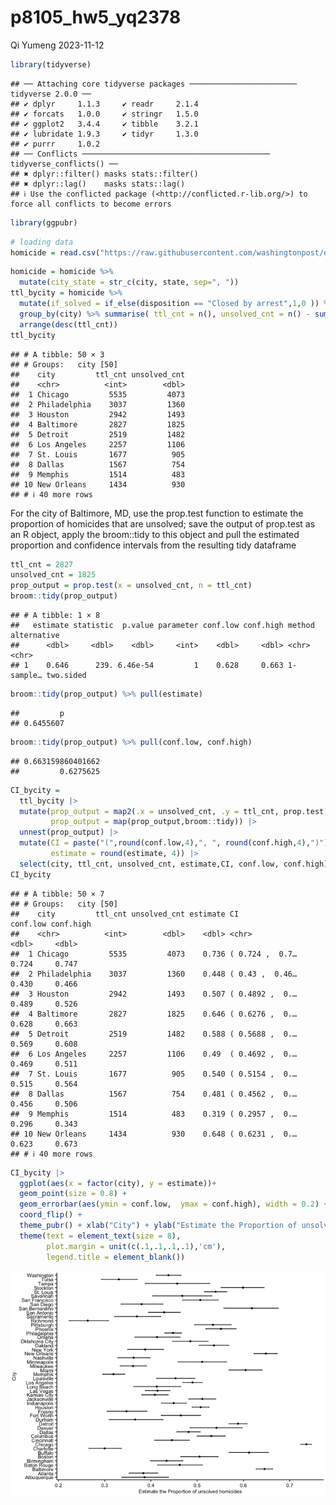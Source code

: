 p8105_hw5_yq2378
================
Qi Yumeng
2023-11-12

``` r
library(tidyverse)
```

    ## ── Attaching core tidyverse packages ──────────────────────── tidyverse 2.0.0 ──
    ## ✔ dplyr     1.1.3     ✔ readr     2.1.4
    ## ✔ forcats   1.0.0     ✔ stringr   1.5.0
    ## ✔ ggplot2   3.4.4     ✔ tibble    3.2.1
    ## ✔ lubridate 1.9.3     ✔ tidyr     1.3.0
    ## ✔ purrr     1.0.2     
    ## ── Conflicts ────────────────────────────────────────── tidyverse_conflicts() ──
    ## ✖ dplyr::filter() masks stats::filter()
    ## ✖ dplyr::lag()    masks stats::lag()
    ## ℹ Use the conflicted package (<http://conflicted.r-lib.org/>) to force all conflicts to become errors

``` r
library(ggpubr)
```

``` r
# loading data
homicide = read.csv("https://raw.githubusercontent.com/washingtonpost/data-homicides/master/homicide-data.csv")
```

``` r
homicide = homicide %>% 
  mutate(city_state = str_c(city, state, sep=", ")) 
ttl_bycity = homicide %>% 
  mutate(if_solved = if_else(disposition == "Closed by arrest",1,0 )) %>% 
  group_by(city) %>% summarise( ttl_cnt = n(), unsolved_cnt = n() - sum(if_solved), .groups = "keep") %>%
  arrange(desc(ttl_cnt)) 
ttl_bycity
```

    ## # A tibble: 50 × 3
    ## # Groups:   city [50]
    ##    city         ttl_cnt unsolved_cnt
    ##    <chr>          <int>        <dbl>
    ##  1 Chicago         5535         4073
    ##  2 Philadelphia    3037         1360
    ##  3 Houston         2942         1493
    ##  4 Baltimore       2827         1825
    ##  5 Detroit         2519         1482
    ##  6 Los Angeles     2257         1106
    ##  7 St. Louis       1677          905
    ##  8 Dallas          1567          754
    ##  9 Memphis         1514          483
    ## 10 New Orleans     1434          930
    ## # ℹ 40 more rows

For the city of Baltimore, MD, use the prop.test function to estimate
the proportion of homicides that are unsolved; save the output of
prop.test as an R object, apply the broom::tidy to this object and pull
the estimated proportion and confidence intervals from the resulting
tidy dataframe

``` r
ttl_cnt = 2827
unsolved_cnt = 1825
prop_output = prop.test(x = unsolved_cnt, n = ttl_cnt)
broom::tidy(prop_output)
```

    ## # A tibble: 1 × 8
    ##   estimate statistic  p.value parameter conf.low conf.high method    alternative
    ##      <dbl>     <dbl>    <dbl>     <int>    <dbl>     <dbl> <chr>     <chr>      
    ## 1    0.646      239. 6.46e-54         1    0.628     0.663 1-sample… two.sided

``` r
broom::tidy(prop_output) %>% pull(estimate)
```

    ##         p 
    ## 0.6455607

``` r
broom::tidy(prop_output) %>% pull(conf.low, conf.high)
```

    ## 0.663159860401662 
    ##         0.6275625

``` r
CI_bycity = 
  ttl_bycity |>
  mutate(prop_output = map2(.x = unsolved_cnt, .y = ttl_cnt, prop.test),
         prop_output = map(prop_output,broom::tidy)) |> 
  unnest(prop_output) |>
  mutate(CI = paste("(",round(conf.low,4),", ", round(conf.high,4),")"),
         estimate = round(estimate, 4)) |>
  select(city, ttl_cnt, unsolved_cnt, estimate,CI, conf.low, conf.high)
CI_bycity
```

    ## # A tibble: 50 × 7
    ## # Groups:   city [50]
    ##    city         ttl_cnt unsolved_cnt estimate CI              conf.low conf.high
    ##    <chr>          <int>        <dbl>    <dbl> <chr>              <dbl>     <dbl>
    ##  1 Chicago         5535         4073    0.736 ( 0.724 ,  0.7…    0.724     0.747
    ##  2 Philadelphia    3037         1360    0.448 ( 0.43 ,  0.46…    0.430     0.466
    ##  3 Houston         2942         1493    0.507 ( 0.4892 ,  0.…    0.489     0.526
    ##  4 Baltimore       2827         1825    0.646 ( 0.6276 ,  0.…    0.628     0.663
    ##  5 Detroit         2519         1482    0.588 ( 0.5688 ,  0.…    0.569     0.608
    ##  6 Los Angeles     2257         1106    0.49  ( 0.4692 ,  0.…    0.469     0.511
    ##  7 St. Louis       1677          905    0.540 ( 0.5154 ,  0.…    0.515     0.564
    ##  8 Dallas          1567          754    0.481 ( 0.4562 ,  0.…    0.456     0.506
    ##  9 Memphis         1514          483    0.319 ( 0.2957 ,  0.…    0.296     0.343
    ## 10 New Orleans     1434          930    0.648 ( 0.6231 ,  0.…    0.623     0.673
    ## # ℹ 40 more rows

``` r
CI_bycity |>
  ggplot(aes(x = factor(city), y = estimate))+ 
  geom_point(size = 0.8) + 
  geom_errorbar(aes(ymin = conf.low,  ymax = conf.high), width = 0.2) + 
  coord_flip() + 
  theme_pubr() + xlab("City") + ylab("Estimate the Proportion of unsolved homicides") +
  theme(text = element_text(size = 8),
        plot.margin = unit(c(.1,.1,.1,.1),'cm'),
        legend.title = element_blank())
```

![](p8105_hw5_yq2378_files/figure-gfm/error_bar-1.png)<!-- -->
